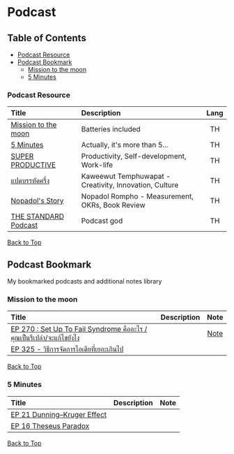 # Podcast

## Table of Contents

-   [Podcast Resource](#podcast-resource)
-   [Podcast Bookmark](#podcast-bookmark)
    -   [Mission to the moon](#mission-to-the-moon)
    -   [5 Minutes](#5-minutes)

### Podcast Resource

| Title                                                                               | Description                                            | Lang |
| :---------------------------------------------------------------------------------- | :----------------------------------------------------- | :--: |
| [Mission to the moon](https://soundcloud.com/missiontothemoon)                      | Batteries included                                     |  TH  |
| [5 Minutes](https://soundcloud.com/missiontothemoon)                                | Actually, it's more than 5...                          |  TH  |
| [SUPER PRODUCTIVE](https://soundcloud.com/thestandardpodcast/sets/super-productive) | Productivity, Self-development, Work-life              |  TH  |
| [แปดบรรทัดครึ่ง](https://soundcloud.com/user-643868388)                             | Kaweewut Temphuwapat - Creativity, Innovation, Culture |  TH  |
| [Nopadol's Story](https://soundcloud.com/nopadol-rompho)                            | Nopadol Rompho - Measurement, OKRs, Book Review        |  TH  |
| [THE STANDARD Podcast](https://soundcloud.com/thestandardpodcast)                   | Podcast god                                            |  TH  |

[Back to Top](#table-of-contents)

## Podcast Bookmark

My bookmarked podcasts and additional notes library

### Mission to the moon

| Title                                                                                                                                           | Description |               Note                |
| :---------------------------------------------------------------------------------------------------------------------------------------------- | :---------- | :-------------------------------: |
| [EP 270 : Set Up To Fail Syndrome คืออะไร /คุณเป็นรึเปล่า/จะแก้ไขยังไง](https://soundcloud.com/missiontothemoon/ep-270-set-up-to-fail-syndrome) |             | [Note](../podcast-note/mm-270.md) |
| [EP 325 - วิธีการจัดการไอเดียที่เยอะเกินไป](https://soundcloud.com/missiontothemoon/ep-325)                                                     |             |                                   |

[Back to Top](#table-of-contents)

### 5 Minutes

| Title                                                                                                       | Description | Note |
| :---------------------------------------------------------------------------------------------------------- | :---------- | :--: |
| [EP 21 Dunning–Kruger Effect](https://soundcloud.com/missiontothemoon/5-minutes-ep-21-dunningkruger-effect) |             |      |
| [EP 16 Theseus Paradox](https://soundcloud.com/missiontothemoon/5-minutes-ep-16-theseus-paradox)            |             |      |

[Back to Top](#table-of-contents)
